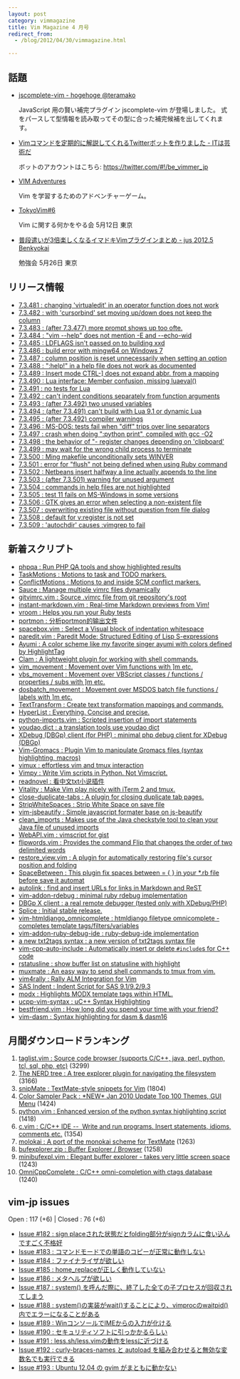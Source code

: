 ```yaml
---
layout: post
category: vimmagazine
title: Vim Magazine 4 月号
redirect_from:
  - /blog/2012/04/30/vimmagazine.html

---
```


## 話題

- [jscomplete-vim - hogehoge @teramako](http://d.hatena.ne.jp/teramako/20120405/p1)

  JavaScript 用の賢い補完プラグイン jscomplete-vim が登場しました。
  式をパースして型情報を読み取ってその型に合った補完候補を出してくれます。

- [Vimコマンドを定期的に解説してくれるTwitterボットを作りました - ITは芸術だ](http://d.hatena.ne.jp/JunichiIto/20120415/1334452212)

  ボットのアカウントはこちら: <https://twitter.com/#!/be_vimmer_jp>

- [VIM Adventures](http://vim-adventures.com/)

  Vim を学習するためのアドベンチャーゲーム。

- [TokyoVim#6](http://partake.in/events/47ff0d7f-7232-4225-afcf-883a91768de7)

  Vim に関する何かをやる会 5月12日 東京

- [普段遣いが3倍楽しくなるイマドキVimプラグインまとめ - jus 2012.5 Benkyokai](http://www.jus.or.jp/benkyokai/12-05.html)

  勉強会 5月26日 東京


## リリース情報

- [7.3.481 : changing 'virtualedit' in an operator function does not work](https://github.com/vim/vim/commit/61d281a4c088db09ff82bfd7178216b0c0c31536)
- [7.3.482 : with 'cursorbind' set moving up/down does not keep the column](https://github.com/vim/vim/commit/524780d69f4be69caad73a429665d0bfd9aa5ca7)
- [7.3.483 : (after 7.3.477) more prompt shows up too ofte.](https://github.com/vim/vim/commit/6df5e5ae42a9fd47c6ec243b45073956ec3a1fa1)
- [7.3.484 : "vim --help" does not mention -E and --echo-wid](https://github.com/vim/vim/commit/f99bc6d0021353efe0e297663d71348fd741abde)
- [7.3.485 : LDFLAGS isn't passed on to building xxd](https://github.com/vim/vim/commit/da5a4970a9e143ca5c936d28ad1709edba07d3b0)
- [7.3.486 : build error with mingw64 on Windows 7](https://github.com/vim/vim/commit/ca628610c06abed1b39470d20e7d73f8f7a860af)
- [7.3.487 : column position is reset unnecessarily when setting an option](https://github.com/vim/vim/commit/913077c37c0ba2f70e6b06e9b46d176e8b9e7956)
- [7.3.488 : ":help!" in a help file does not work as documented](https://github.com/vim/vim/commit/3dbde6226dbe05289215c1145e35961539ecd5a0)
- [7.3.489 : Insert mode CTRL-\] does not expand abbr. from a mapping](https://github.com/vim/vim/commit/e0ebfd75077c5010f31fcecefb87f9fe06889131)
- [7.3.490 : Lua interface: Member confusion, missing luaeval()](https://github.com/vim/vim/commit/1dced5727f8f4f51fd623d9f6e672e70e1793d13)
- [7.3.491 : no tests for Lua](https://github.com/vim/vim/commit/98411e57ab4f876e11d7df48889be348caa912b4)
- [7.3.492 : can't indent conditions separately from function arguments](https://github.com/vim/vim/commit/3675fa09a753bdf0b5eaac209ed8d6739a7e95d4)
- [7.3.493 : (after 7.3.492) two unused variables](https://github.com/vim/vim/commit/b0d7a15d3aedc3247be53a7ff8c1f540fa043906)
- [7.3.494 : (after 7.3.491) can't build with Lua 9.1 or dynamic Lua](https://github.com/vim/vim/commit/bd2f3c3ec6df83a1ce25aea52cef24671a3f1124)
- [7.3.495 : (after 7.3.492) compiler warnings](https://github.com/vim/vim/commit/b345d49e06fd1acb51a4f69ecf50d1013b2e44d6)
- [7.3.496 : MS-DOS: tests fail when "diff" trips over line separators](https://github.com/vim/vim/commit/09210ac93cacd4552593604066a86b2e7036a636)
- [7.3.497 : crash when doing ":python print", compiled with gcc -O2](https://github.com/vim/vim/commit/b830f0c7df8f98a648d1b45aabae78b0367da346)
- [7.3.498 : the behavior of "- register changes depending on 'clipboard'](https://github.com/vim/vim/commit/84298db3a43838da9ca2c7289fbe34428604fec4)
- [7.3.499 : may wait for the wrong child process to terminate](https://github.com/vim/vim/commit/6be120e7f5cfe9c23fbcd964038bdbc9f626906c)
- [7.3.500 : Ming makefile unconditionally sets WINVER](https://github.com/vim/vim/commit/a6cdc99152c3a3e3bd92ac33864dafd15bb4d938)
- [7.3.501 : error for "flush" not being defined when using Ruby command](https://github.com/vim/vim/commit/35df7d2d99823124e0001e023ff1e2764cfb5937)
- [7.3.502 : Netbeans insert halfway a line actually appends to the line](https://github.com/vim/vim/commit/e436528e04cd2b5bac71ec2dcef815255a5fcc8b)
- [7.3.503 : (after 7.3.501) warning for unused argument](https://github.com/vim/vim/commit/6217cdcec39e64d5fc5a04032847d0424c8f27b4)
- [7.3.504 : commands in help files are not highlighted](https://github.com/vim/vim/commit/720ce53af0a1bf433bef91521771de77de6d8077)
- [7.3.505 : test 11 fails on MS-Windows in some versions](https://github.com/vim/vim/commit/68a33fc7042106e7a1c4ddd9797b158d34905af9)
- [7.3.506 : GTK gives an error when selecting a non-existent file](https://github.com/vim/vim/commit/68fb5dcd1314e371df1b1ee24d99fab776711a65)
- [7.3.507 : overwriting existing file without question from file dialog](https://github.com/vim/vim/commit/8218f60b610a004c17a5f74bcc6a1187f6fc4e75)
- [7.3.508 : default for v:register is not set](https://github.com/vim/vim/commit/b429cdeb6e62f24b50af2dcde1275e1087ee3302)
- [7.3.509 : 'autochdir' causes :vimgrep to fail](https://github.com/vim/vim/commit/7f51a82c1b340c0442690ab2d4408d74c97d696a)

## 新着スクリプト

- [phpqa : Run PHP QA tools and show highlighted results](http://www.vim.org/scripts/script.php?script_id=3980)
- [TaskMotions : Motions to task and TODO markers.](http://www.vim.org/scripts/script.php?script_id=3990)
- [ConflictMotions : Motions to and inside SCM conflict markers.](http://www.vim.org/scripts/script.php?script_id=3991)
- [Sauce : Manage multiple vimrc files dynamically](http://www.vim.org/scripts/script.php?script_id=3992)
- [gitvimrc.vim : Source .vimrc file from git repository's root](http://www.vim.org/scripts/script.php?script_id=3993)
- [instant-markdown.vim : Real-time Markdown previews from Vim!](http://www.vim.org/scripts/script.php?script_id=3994)
- [vroom : Helps you run your Ruby tests](http://www.vim.org/scripts/script.php?script_id=3995)
- [portmon : 分析portmon的输出文件](http://www.vim.org/scripts/script.php?script_id=3996)
- [spacebox.vim : Select a Visual block of indentation whitespace](http://www.vim.org/scripts/script.php?script_id=3997)
- [paredit.vim : Paredit Mode: Structured Editing of Lisp S-expressions](http://www.vim.org/scripts/script.php?script_id=3998)
- [Ayumi : A color scheme like my favorite singer ayumi with colors defined by HighlightTag](http://www.vim.org/scripts/script.php?script_id=3999)
- [Clam : A lightweight plugin for working with shell commands.](http://www.vim.org/scripts/script.php?script_id=4000)
- [vim\_movement : Movement over Vim functions with \]m etc. ](http://www.vim.org/scripts/script.php?script_id=4002)
- [vbs\_movement : Movement over VBScript classes / functions / properties / subs with \]m etc. ](http://www.vim.org/scripts/script.php?script_id=4003)
- [dosbatch\_movement : Movement over MSDOS batch file functions / labels with \]m etc. ](http://www.vim.org/scripts/script.php?script_id=4004)
- [TextTransform : Create text transformation mappings and commands.](http://www.vim.org/scripts/script.php?script_id=4005)
- [HyperList : Everything. Concise and precise.](http://www.vim.org/scripts/script.php?script_id=4006)
- [python-imports.vim : Scripted insertion of import statements](http://www.vim.org/scripts/script.php?script_id=4007)
- [youdao.dict : a translation tools use youdao dict](http://www.vim.org/scripts/script.php?script_id=4008)
- [XDebug (DBGp) client (for PHP) : minimal php debug client for XDebug (DBGp)](http://www.vim.org/scripts/script.php?script_id=4009)
- [Vim-Gromacs : Plugin Vim to manipulate Gromacs files (syntax highlighting, macros)](http://www.vim.org/scripts/script.php?script_id=4010)
- [vimux : effortless vim and tmux interaction](http://www.vim.org/scripts/script.php?script_id=4011)
- [Vimpy : Write Vim scripts in Python. Not Vimscript.](http://www.vim.org/scripts/script.php?script_id=4012)
- [readnovel : 看中文txt小说插件](http://www.vim.org/scripts/script.php?script_id=4013)
- [Vitality : Make Vim play nicely with iTerm 2 and tmux.](http://www.vim.org/scripts/script.php?script_id=4014)
- [close-duplicate-tabs : A plugin for closing duplicate tab pages.](http://www.vim.org/scripts/script.php?script_id=4015)
- [StripWhiteSpaces : Strip White Space on save file](http://www.vim.org/scripts/script.php?script_id=4016)
- [vim-jsbeautify : Simple javascript formater base on js-beautify](http://www.vim.org/scripts/script.php?script_id=4017)
- [clean\_imports : Makes use of the Java checkstyle tool to clean your Java file of unused imports](http://www.vim.org/scripts/script.php?script_id=4018)
- [WebAPI.vim : vimscript for gist](http://www.vim.org/scripts/script.php?script_id=4019)
- [flipwords.vim : Provides the command Flip that changes the order of two delimited words](http://www.vim.org/scripts/script.php?script_id=4020)
- [restore\_view.vim : A plugin for automatically restoring file's cursor position and folding](http://www.vim.org/scripts/script.php?script_id=4021)
- [SpaceBetween : This plugin fix spaces between = { } in your \*.rb file before save it automat](http://www.vim.org/scripts/script.php?script_id=4022)
- [autolink : find and insert URLs for links in Markdown and ReST](http://www.vim.org/scripts/script.php?script_id=4023)
- [vim-addon-rdebug : minimal ruby rdebug implementation](http://www.vim.org/scripts/script.php?script_id=4024)
- [DBGp X client : a real remote debugger (tested only with XDebug/PHP)](http://www.vim.org/scripts/script.php?script_id=4025)
- [Splice : Initial stable release.](http://www.vim.org/scripts/script.php?script_id=4026)
- [vim-htmldjango\_omnicomplete : htmldjango filetype omnicomplete - completes template tags/filters/variables ](http://www.vim.org/scripts/script.php?script_id=4027)
- [vim-addon-ruby-debug-ide : ruby-debug-ide implementation](http://www.vim.org/scripts/script.php?script_id=4028)
- [a new txt2tags syntax : a new version of txt2tags syntax file](http://www.vim.org/scripts/script.php?script_id=4029)
- [vim-cpp-auto-include : Automatically insert or delete `#include`s for C++ code](http://www.vim.org/scripts/script.php?script_id=4030)
- [rstatusline : show buffer list on statusline with highlight](http://www.vim.org/scripts/script.php?script_id=4031)
- [muxmate : An easy way to send shell commands to tmux from vim.](http://www.vim.org/scripts/script.php?script_id=4032)
- [vim4rally : Rally ALM Integration for Vim](http://www.vim.org/scripts/script.php?script_id=4033)
- [SAS Indent : Indent Script for SAS 9.1/9.2/9.3](http://www.vim.org/scripts/script.php?script_id=4034)
- [modx : Highlights MODX template tags within HTML.](http://www.vim.org/scripts/script.php?script_id=4035)
- [ucpp-vim-syntax : uC++ Syntax Highlighting](http://www.vim.org/scripts/script.php?script_id=4036)
- [bestfriend.vim : How long did you spend your time with your friend?](http://www.vim.org/scripts/script.php?script_id=4037)
- [vim-dasm : Syntax highlighting for dasm & dasm16](http://www.vim.org/scripts/script.php?script_id=4038)

## 月間ダウンロードランキング

1. [taglist.vim : Source code browser (supports C/C++, java, perl, python, tcl, sql, php, etc)](http://www.vim.org/scripts/script.php?script_id=273) (3299)
2. [The NERD tree : A tree explorer plugin for navigating the filesystem](http://www.vim.org/scripts/script.php?script_id=1658) (3166)
3. [snipMate : TextMate-style snippets for Vim](http://www.vim.org/scripts/script.php?script_id=2540) (1804)
4. [Color Sampler Pack : \*NEW\* Jan 2010 Update Top 100 Themes, GUI Menu](http://www.vim.org/scripts/script.php?script_id=625) (1424)
5. [python.vim : Enhanced version of the python syntax highlighting script](http://www.vim.org/scripts/script.php?script_id=790) (1418)
6. [c.vim : C/C++ IDE --  Write and run programs. Insert statements, idioms, comments etc.](http://www.vim.org/scripts/script.php?script_id=213) (1354)
7. [molokai : A port of the monokai scheme for TextMate](http://www.vim.org/scripts/script.php?script_id=2340) (1263)
8. [bufexplorer.zip : Buffer Explorer / Browser](http://www.vim.org/scripts/script.php?script_id=42) (1258)
9. [minibufexpl.vim : Elegant buffer explorer - takes very little screen space](http://www.vim.org/scripts/script.php?script_id=159) (1243)
10. [OmniCppComplete : C/C++ omni-completion with ctags database](http://www.vim.org/scripts/script.php?script_id=1520) (1240)

## vim-jp issues

Open : 117 (+6) | Closed : 76 (+6)

- [Issue #182 : sign placeされた状態だとfolding部分がsignカラムに食い込んですごく不格好](https://github.com/vim-jp/issues/issues/182)
- [Issue #183 : コマンドモードでの単語のコピーが正常に動作しない](https://github.com/vim-jp/issues/issues/183)
- [Issue #184 : ファイナライザが欲しい](https://github.com/vim-jp/issues/issues/184)
- [Issue #185 : home\_replaceが正しく動作していない](https://github.com/vim-jp/issues/issues/185)
- [Issue #186 : メタヘルプが欲しい](https://github.com/vim-jp/issues/issues/186)
- [Issue #187 : system() を呼んだ際に、終了した全ての子プロセスが回収されてしまう](https://github.com/vim-jp/issues/issues/187)
- [Issue #188 : system()の実装がwait()することにより、vimprocのwaitpid()内でエラーになることがある](https://github.com/vim-jp/issues/issues/188)
- [Issue #189 : WinコンソールでIMEからの入力が化ける](https://github.com/vim-jp/issues/issues/189)
- [Issue #190 : セキュリティソフトに引っかかるらしい](https://github.com/vim-jp/issues/issues/190)
- [Issue #191 : less.sh/less.vimの動作をlessに近づける](https://github.com/vim-jp/issues/issues/191)
- [Issue #192 : curly-braces-names と autoload を組み合わせると無効な変数名でも実行できる](https://github.com/vim-jp/issues/issues/192)
- [Issue #193 : Ubuntu 12.04 の gvim がまともに動かない](https://github.com/vim-jp/issues/issues/193)


